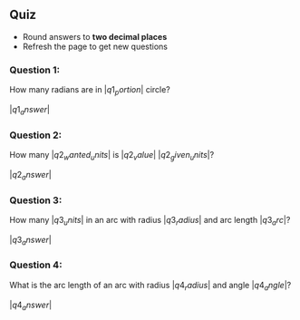 ## Quiz

* Round answers to **two decimal places**
* Refresh the page to get new questions

### Question 1:

How many radians are in $|q1_portion|$ circle?

<quiz entry2>$|q1_answer|$</quiz>

### Question 2:

How many $|q2_wanted_units|$ is $|q2_value|$ $|q2_given_units|$?

<quiz entry2>$|q2_answer|$</quiz>

### Question 3:

How many $|q3_units|$ in an arc with radius $|q3_radius|$ and arc length $|q3_arc|$?

<quiz entry2>$|q3_answer|$</quiz>

### Question 4:

What is the arc length of an arc with radius $|q4_radius|$ and angle $|q4_angle|$?

<quiz entry2>$|q4_answer|$</quiz>
